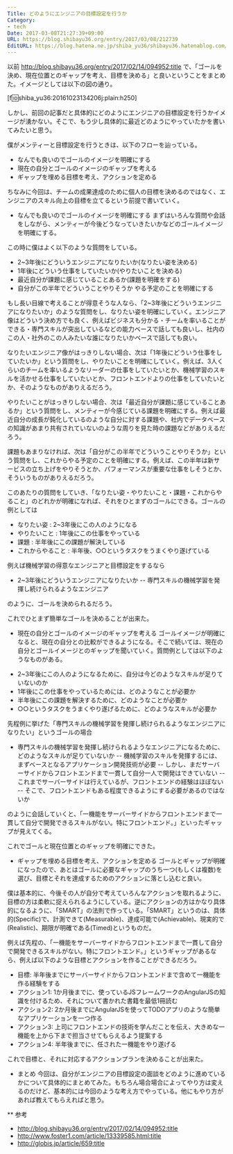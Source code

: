 ```yaml
---
Title: どのようにエンジニアの目標設定を行うか
Category:
- tech
Date: 2017-03-08T21:27:39+09:00
URL: https://blog.shibayu36.org/entry/2017/03/08/212739
EditURL: https://blog.hatena.ne.jp/shiba_yu36/shibayu36.hatenablog.com/atom/entry/10328749687225080767
---
```


以前 http://blog.shibayu36.org/entry/2017/02/14/094952:title で、「ゴールを決め、現在位置とのギャップを考え、目標を決める」と良いということをまとめた。イメージとしては以下の図の通り。

[f:id:shiba_yu36:20161023134206j:plain:h250]


しかし、前回の記事だと具体的にどのようにエンジニアの目標設定を行うかイメージが湧かない。そこで、もう少し具体的に最近どのようにやっていたかを書いてみたいと思う。


僕がメンティーと目標設定を行うときは、以下のフローを辿っている。

- なんでも良いのでゴールのイメージを明確にする
- 現在の自分とゴールのイメージのギャップを考える
- ギャップを埋める目標を考え、アクションを定める

ちなみに今回は、チームの成果達成のために個人の目標を決めるのではなく、エンジニアのスキル向上の目標を立てるという前提で書いていく。


* なんでも良いのでゴールのイメージを明確にする
まずはいろんな質問や会話をしながら、メンティーが今後どうなっていきたいかなどのゴールイメージを明確にする。


この時に僕はよく以下のような質問をしている。

- 2~3年後にどういうエンジニアになりたいか(なりたい姿を決める)
- 1年後にどういう仕事をしていたいか(やりたいことを決める)
- 最近自分が課題に感じていることあるか(課題を明確をする)
- 自分がこの半年でどういうことやりそうか やる予定のことを明確にする

もし長い目線で考えることが得意そうな人なら、「2~3年後にどういうエンジニアになりたいか」のような質問をし、なりたい姿を明確にしていく。エンジニア像はどういう決め方でも良く、例えばビジネスも分かる・チームを率いることができる・専門スキルが突出しているなどの能力ベースで話しても良いし、社内のこの人・社外のこの人みたいな誰になりたいかベースで話しても良い。

なりたいエンジニア像がはっきりしない場合、次は「1年後にどういう仕事をしていたいか」という質問をし、やりたいことを明確にしていく。例えば、3人くらいのチームを率いるようなリーダーの仕事をしていたいとか、機械学習のスキルを活かせる仕事をしていたいとか、フロントエンドよりの仕事をしていたいとか、そのようなものがありえるだろう。

やりたいことがはっきりしない場合、次は「最近自分が課題に感じていることあるか」という質問をし、メンティーが今感じている課題を明確にする。例えば最近自分の成長が鈍化しているのような自分に対する課題や、社内でデータベースの知識があまり共有されていないのような周りを見た時の課題などがありえるだろう。

課題もあまりなければ、次は「自分がこの半年でどういうことやりそうか」という質問をし、これからやる予定のことを明確にする。例えば、この半年は新サービスの立ち上げをやりそうとか、パフォーマンスが重要な仕事をしそうとか、そういうものがありえるだろう。


このあたりの質問をしていき、「なりたい姿・やりたいこと・課題・これからやること」のどれかが明確になれば、それをひとまずのゴールにできる。ゴールの例としては

- なりたい姿 : 2~3年後にこの人のようになる
- やりたいこと : 1年後にこの仕事をやっている
- 課題 : 半年後にこの課題が解決している
- これからやること : 半年後、○○というタスクをうまくやり遂げている


例えば機械学習の得意なエンジニアと目標設定をするなら

- 2~3年後にどういうエンジニアになりたいか
-- 専門スキルの機械学習を発揮し続けられるようなエンジニア

のように、ゴールを決められるだろう。


これでひとまず簡単なゴールを決めることが出来た。


* 現在の自分とゴールのイメージのギャップを考える
ゴールイメージが明確になると、現在の自分との比較ができるようになる。そこで続いては、現在の自分とゴールイメージとのギャップを聞いていく。質問例としては以下のようなものがある。

- 2~3年後にこの人のようになるために、自分は今どのようなスキルが足りていないのか
- 1年後にこの仕事をやっているためには、どのようなことが必要か
- 半年後にこの課題を解決するために、どのようなことが必要か
- ○○というタスクをうまくやり遂げるために、どのようなスキルが必要か


先程例に挙げた「専門スキルの機械学習を発揮し続けられるようなエンジニアになりたい」というゴールの場合

- 専門スキルの機械学習を発揮し続けられるようなエンジニアになるために、どのようなスキルが足りていないか
-- 機械学習のスキルを発揮するには、まずベースとなるアプリケーション開発技術が必要
-- しかし、まだサーバーサイドからフロントエンドまで一貫して自分一人で開発はできていない
-- これまでサーバーサイドは行えているが、フロントエンドの経験はほぼない
-- そこで、フロントエンドもある程度できるようにする必要があるのではないか

のように会話していくと、「一機能をサーバーサイドからフロントエンドまで一貫して自分で開発できるスキルがない。特にフロントエンド。」といったギャップが見えてくる。


これでゴールと現在位置とのギャップを明確にできた。


* ギャップを埋める目標を考え、アクションを定める
ゴールとギャップが明確になったので、あとはゴールに必要なギャップのうち一つ(もしくは複数)を選び、目標とそれを達成するためのアクションに落とし込むと良い。

僕は基本的に、今後その人が自分で考えていろんなアクションを取れるように、目標の方は柔軟に捉えられるようにしている。逆にアクションの方はかなり具体的になるように、「SMART」の法則で作っている。「SMART」というのは、具体的(Specific)で、計測できて(Measurable)、達成可能で(Achievable)、現実的で(Realistic)、期限が明確である(Timed)というものだ。


例えば先程の、「一機能をサーバーサイドからフロントエンドまで一貫して自分で開発できるスキルがない。特にフロントエンド。」というギャップがあるなら、例えば以下のような目標とアクションを作ることができるだろう。

- 目標: 半年後までにサーバーサイドからフロントエンドまで含めて一機能を作る経験をする
- アクション1: 1か月後までに、使っているJSフレームワークのAngularJSの知識を付けるため、それについて書かれた書籍を最低1冊読む
- アクション2: 2か月後までにAngularJSを使ってTODOアプリのような簡単なアプリケーションを一つ作る
- アクション3: 上司にフロントエンドの技術を学んだことを伝え、大きめな一機能を上から下まで担当させてもらえるよう提案する
- アクション4: 半年後までに、任された一機能をやり遂げる


これで目標と、それに対応するアクションプランを決めることが出来た。


* まとめ
今回は、自分がエンジニアの目標設定の面談をどのように進めているかについて具体的にまとめてみた。もちろん場合場合によってやり方は変えるのだけど、基本的には今回のような考え方でやっている。他にもやり方があれば教えてもらえればと思う。

** 参考
- http://blog.shibayu36.org/entry/2017/02/14/094952:title
- http://www.foster1.com/article/13339585.html:title
- http://globis.jp/article/659:title
